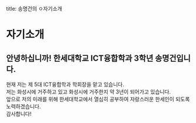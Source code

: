 title: 송명건의 ㅇ자기소개

# 자기소개

## 안녕하십니까! 한세대학교 ICT융합학과 3학년 송명건입니다.   

현재 저는 제 5대 ICT융합학과 학회장을 맡고 있습니다.   
저는 화성시에 거주하고 있고 화성시에 거주한지 약 3년이 되어가고 있습니다.   
앞으로 저의 미래를 위해 한세대학교에서 열심히 공부하여 자랑스러운 한세인이 되도록 노력하겠습니다.   
감사합니다!
